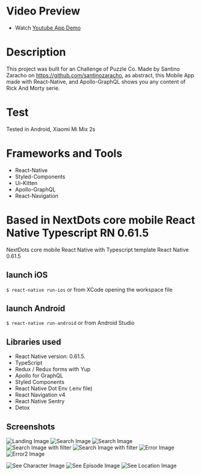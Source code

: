 # Video Preview

- Watch [Youtube App Demo ](https://www.youtube.com/watch?v=Wz2jc29svQ0&ab_channel=SantinoZaracho)

# Description

This project was built for an Challenge of Puzzle Co. Made by Santino Zaracho on
https://github.com/santinozaracho, as abstract, this Mobile App made with
React-Native, and Apollo-GraphQL shows you any content of Rick And Morty serie.

# Test

Tested in Android, Xiaomi Mi Mix 2s

# Frameworks and Tools

- React-Native
- Styled-Components
- Ui-Kitten
- Apollo-GraphQL
- React-Navigation

# Based in NextDots core mobile React Native Typescript RN 0.61.5

NextDots core mobile React Native with Typescript template React Native 0.61.5

## launch iOS

`$ react-native run-ios` or from XCode opening the workspace file

## launch Android

`$ react-native run-android` or from Android Studio

## Libraries used

- React Native version: 0.61.5.
- TypeScript
- Redux / Redux forms with Yup
- Apollo for GraphQL
- Styled Components
- React Native Dot Env (.env file)
- React Navigation v4
- React Native Sentry
- Detox

## Screenshots

![Landing Image](https://github.com/santinozaracho/puzzle-rym-native/blob/master/images/intro.jpg?raw=true)
![Search Image](https://github.com/santinozaracho/puzzle-rym-native/blob/master/images/home.jpg?raw=true)
![Search Image](https://github.com/santinozaracho/puzzle-rym-native/blob/master/images/search.jpg?raw=true)
![Search Image with filter](https://github.com/santinozaracho/puzzle-rym-native/blob/master/images/withfilter2.jpg?raw=true)
![Search Image with filter](https://github.com/santinozaracho/puzzle-rym-native/blob/master/images/withfilterandpaginator.jpg?raw=true)
![Error Image](https://github.com/santinozaracho/puzzle-rym-native/blob/master/images/error.jpg?raw=true)
![Error2 Image](https://github.com/santinozaracho/puzzle-rym-native/blob/master/images/error2.jpg?raw=true)

![See Character Image](https://github.com/santinozaracho/puzzle-rym-native/blob/master/images/details.jpg?raw=true)
![See Episode Image](https://github.com/santinozaracho/puzzle-rym-native/blob/master/images/detailepisode.jpg?raw=true)
![See Location Image](https://github.com/santinozaracho/puzzle-rym-native/blob/master/images/detailsearth.jpg?raw=true)
